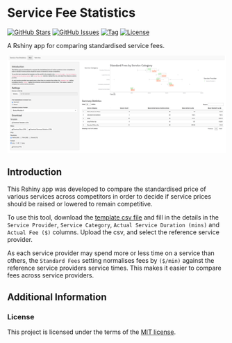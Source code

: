 <!--
Document variables:

Assigned:
<author> = Vikesh Ajith
<github_username> = SpikyClip

Unassigned (replace all with desired value):
<service-fees-shinyapp>
<screenshot_link>

-->

# Service Fee Statistics

[![GitHub Stars](https://img.shields.io/github/stars/SpikyClip/service-fees-shinyapp.svg)](https://github.com/SpikyClip/service-fees-shinyapp/stargazers)
[![GitHub Issues](https://img.shields.io/github/issues/SpikyClip/service-fees-shinyapp.svg)](https://github.com/SpikyClip/service-fees-shinyapp/issues)
[![Tag](https://img.shields.io/github/v/tag/SpikyClip/service-fees-shinyapp)](https://github.com/SpikyClip/service-fees-shinyapp)
[![License](https://img.shields.io/github/license/SpikyClip/service-fees-shinyapp)](https://github.com/SpikyClip/service-fees-shinyapp/blob/master/LICENSE)

A Rshiny app for comparing standardised service fees.

![Screenshot](img\screenshot.png)

## Introduction

This Rshiny app was developed to compare the standardised price of various
services across competitors in order to decide if service prices should be
raised or lowered to remain competitive.

To use this tool, download the [template csv file](service_fees_app\data\service_fees_template.csv) and fill in the details in the
`Service Provider`, `Service Category`, `Actual Service Duration (mins)` and
`Actual Fee ($)` columns. Upload the csv, and select the reference service
provider.

As each service provider may spend more or less time on a service than others,
the `Standard Fees` setting normalises fees by `($/min)` against the reference
service providers service times. This makes it easier to compare fees across
service providers.

## Additional Information

### License

This project is licensed under the terms of the [MIT license](https://github.com/SpikyClip/service-fees-shinyapp/blob/master/LICENSE).